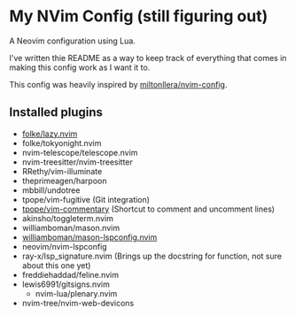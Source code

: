# My NVim Config (still figuring out)

A Neovim configuration using Lua.

I've written thie README as a way to keep track of everything that comes in making this config work as I want it to.

This config was heavily inspired by [miltonllera/nvim-config](https://github.com/miltonllera/neovim-config/tree/master).

## Installed plugins

- [folke/lazy.nvim](https://github.com/folke/lazy.nvim)
- folke/tokyonight.nvim
- nvim-telescope/telescope.nvim
- nvim-treesitter/nvim-treesitter
- RRethy/vim-illuminate
- theprimeagen/harpoon
- mbbill/undotree
- tpope/vim-fugitive (Git integration)
- [tpope/vim-commentary](https://github.com/tpope/vim-commentary) (Shortcut to comment and uncomment lines)
- akinsho/toggleterm.nvim
- williamboman/mason.nvim
- [williamboman/mason-lspconfig.nvim](https://github.com/williamboman/mason-lspconfig.nvim)
- neovim/nvim-lspconfig
- ray-x/lsp_signature.nvim (Brings up the docstring for function, not sure about this one yet)
- freddiehaddad/feline.nvim
- lewis6991/gitsigns.nvim
  - nvim-lua/plenary.nvim
- nvim-tree/nvim-web-devicons
